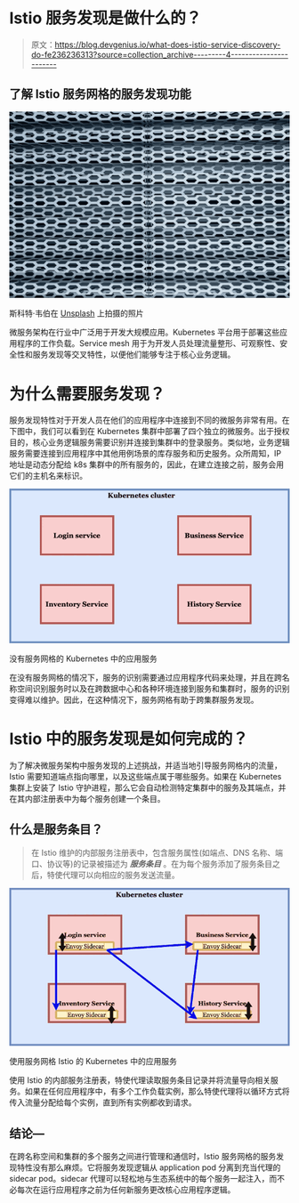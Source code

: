 # Istio 服务发现是做什么的？

> 原文：<https://blog.devgenius.io/what-does-istio-service-discovery-do-fe236236313?source=collection_archive---------4----------------------->

## 了解 Istio 服务网格的服务发现功能

![](img/6193945a4b0c8b999b5ef14dcbbedc27.png)

斯科特·韦伯在 [Unsplash](https://unsplash.com/s/photos/mesh?utm_source=unsplash&utm_medium=referral&utm_content=creditCopyText) 上拍摄的照片

微服务架构在行业中广泛用于开发大规模应用。Kubernetes 平台用于部署这些应用程序的工作负载。Service mesh 用于为开发人员处理流量整形、可观察性、安全性和服务发现等交叉特性，以便他们能够专注于核心业务逻辑。

# **为什么需要服务发现？**

服务发现特性对于开发人员在他们的应用程序中连接到不同的微服务非常有用。在下图中，我们可以看到在 Kubernetes 集群中部署了四个独立的微服务。出于授权目的，核心业务逻辑服务需要识别并连接到集群中的登录服务。类似地，业务逻辑服务需要连接到应用程序中其他用例场景的库存服务和历史服务。众所周知，IP 地址是动态分配给 k8s 集群中的所有服务的，因此，在建立连接之前，服务会用它们的主机名来标识。

![](img/e9a33d6700a98d3313ef1e9f4595161c.png)

没有服务网格的 Kubernetes 中的应用服务

在没有服务网格的情况下，服务的识别需要通过应用程序代码来处理，并且在跨名称空间识别服务时以及在跨数据中心和各种环境连接到服务和集群时，服务的识别变得难以维护。因此，在这种情况下，服务网格有助于跨集群服务发现。

# Istio 中的服务发现是如何完成的？

为了解决微服务架构中服务发现的上述挑战，并适当地引导服务网格内的流量，Istio 需要知道端点指向哪里，以及这些端点属于哪些服务。如果在 Kubernetes 集群上安装了 Istio 守护进程，那么它会自动检测特定集群中的服务及其端点，并在其内部注册表中为每个服务创建一个条目。

## **什么是服务条目？**

> 在 Istio 维护的内部服务注册表中，包含服务属性(如端点、DNS 名称、端口、协议等)的记录被描述为 ***服务条目*** 。在为每个服务添加了服务条目之后，特使代理可以向相应的服务发送流量。

![](img/0265ed015ffbb5a4d06075b929de8f66.png)

使用服务网格 Istio 的 Kubernetes 中的应用服务

使用 Istio 的内部服务注册表，特使代理读取服务条目记录并将流量导向相关服务。如果在任何应用程序中，有多个工作负载实例，那么特使代理将以循环方式将传入流量分配给每个实例，直到所有实例都收到请求。

## 结论—

在跨名称空间和集群的多个服务之间进行管理和通信时，Istio 服务网格的服务发现特性没有那么麻烦。它将服务发现逻辑从 application pod 分离到充当代理的 sidecar pod。sidecar 代理可以轻松地与生态系统中的每个服务一起注入，而不必每次在运行应用程序之前为任何新服务更改核心应用程序逻辑。